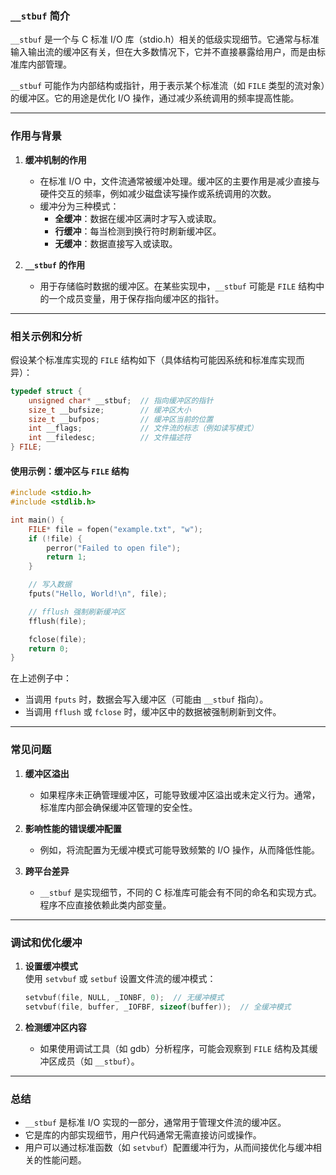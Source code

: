 ### **`__stbuf` 简介**

`__stbuf` 是一个与 C 标准 I/O 库（stdio.h）相关的低级实现细节。它通常与标准输入输出流的缓冲区有关，但在大多数情况下，它并不直接暴露给用户，而是由标准库内部管理。

`__stbuf` 可能作为内部结构或指针，用于表示某个标准流（如 `FILE` 类型的流对象）的缓冲区。它的用途是优化 I/O 操作，通过减少系统调用的频率提高性能。

---

### **作用与背景**

1. **缓冲机制的作用**
    
    - 在标准 I/O 中，文件流通常被缓冲处理。缓冲区的主要作用是减少直接与硬件交互的频率，例如减少磁盘读写操作或系统调用的次数。
    - 缓冲分为三种模式：
        - **全缓冲**：数据在缓冲区满时才写入或读取。
        - **行缓冲**：每当检测到换行符时刷新缓冲区。
        - **无缓冲**：数据直接写入或读取。
2. **`__stbuf` 的作用**
    
    - 用于存储临时数据的缓冲区。在某些实现中，`__stbuf` 可能是 `FILE` 结构中的一个成员变量，用于保存指向缓冲区的指针。

---

### **相关示例和分析**

假设某个标准库实现的 `FILE` 结构如下（具体结构可能因系统和标准库实现而异）：

```c
typedef struct {
    unsigned char* __stbuf;  // 指向缓冲区的指针
    size_t __bufsize;        // 缓冲区大小
    size_t __bufpos;         // 缓冲区当前的位置
    int __flags;             // 文件流的标志（例如读写模式）
    int __filedesc;          // 文件描述符
} FILE;
```

#### 使用示例：缓冲区与 `FILE` 结构

```c
#include <stdio.h>
#include <stdlib.h>

int main() {
    FILE* file = fopen("example.txt", "w");
    if (!file) {
        perror("Failed to open file");
        return 1;
    }

    // 写入数据
    fputs("Hello, World!\n", file);

    // fflush 强制刷新缓冲区
    fflush(file);

    fclose(file);
    return 0;
}
```

在上述例子中：

- 当调用 `fputs` 时，数据会写入缓冲区（可能由 `__stbuf` 指向）。
- 当调用 `fflush` 或 `fclose` 时，缓冲区中的数据被强制刷新到文件。

---

### **常见问题**

1. **缓冲区溢出**
    
    - 如果程序未正确管理缓冲区，可能导致缓冲区溢出或未定义行为。通常，标准库内部会确保缓冲区管理的安全性。
2. **影响性能的错误缓冲配置**
    
    - 例如，将流配置为无缓冲模式可能导致频繁的 I/O 操作，从而降低性能。
3. **跨平台差异**
    
    - `__stbuf` 是实现细节，不同的 C 标准库可能会有不同的命名和实现方式。程序不应直接依赖此类内部变量。

---

### **调试和优化缓冲**

1. **设置缓冲模式**  
    使用 `setvbuf` 或 `setbuf` 设置文件流的缓冲模式：
    
    ```c
    setvbuf(file, NULL, _IONBF, 0);  // 无缓冲模式
    setvbuf(file, buffer, _IOFBF, sizeof(buffer));  // 全缓冲模式
    ```
    
2. **检测缓冲区内容**
    
    - 如果使用调试工具（如 gdb）分析程序，可能会观察到 `FILE` 结构及其缓冲区成员（如 `__stbuf`）。

---

### **总结**

- `__stbuf` 是标准 I/O 实现的一部分，通常用于管理文件流的缓冲区。
- 它是库的内部实现细节，用户代码通常无需直接访问或操作。
- 用户可以通过标准函数（如 `setvbuf`）配置缓冲行为，从而间接优化与缓冲相关的性能问题。
